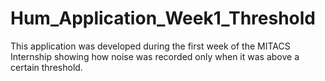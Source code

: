 # Hum_Application_Week1_Threshold
This application was developed during the first week of the MITACS Internship showing how noise was recorded only when it was above a certain threshold. 
